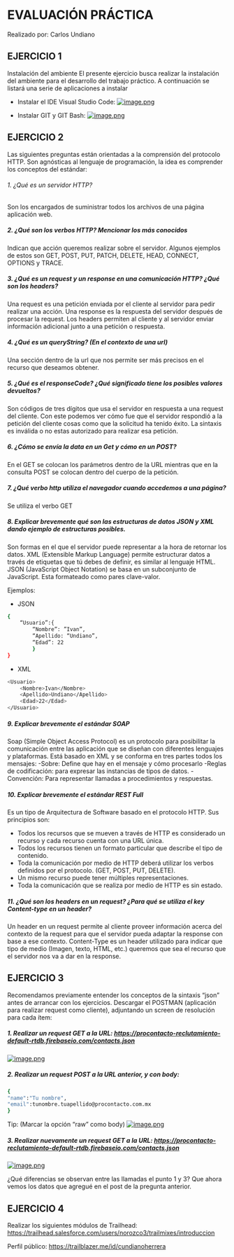 # EVALUACIÓN PRÁCTICA
Realizado por: Carlos Undiano

## EJERCICIO 1
Instalación del ambiente
El presente ejercicio busca realizar la instalación del ambiente para el desarrollo del trabajo práctico. A continuación se listará una serie de aplicaciones a instalar

- Instalar el IDE Visual Studio Code: 
[![image.png](https://i.postimg.cc/gJsFzYjv/image.png)](https://postimg.cc/WFdfScM3)

- Instalar GIT y GIT Bash: 
[![image.png](https://i.postimg.cc/5yzrHbN7/image.png)](https://postimg.cc/BPqpkWFH)


## EJERCICIO 2
Las siguientes preguntas están orientadas a la comprensión del protocolo HTTP. Son agnósticas al lenguaje de programación, la idea es comprender los conceptos del estándar:
###### 1.	¿Qué es un servidor HTTP? 
Son los encargados de  suministrar todos los archivos de una página  aplicación web.

##### 2.	¿Qué son los verbos HTTP? Mencionar los más conocidos
Indican que acción queremos realizar sobre el servidor. Algunos ejemplos de estos son GET, POST, PUT, PATCH, DELETE, HEAD, CONNECT, OPTIONS y TRACE.

##### 3.	¿Qué es un request y un response en una comunicación HTTP? ¿Qué son los headers? 
Una request es una petición enviada por el cliente al servidor para pedir realizar una acción. Una response es la respuesta del servidor después de procesar la request. Los headers permiten al cliente y al servidor enviar información adicional junto a una petición o respuesta.


##### 4.	¿Qué es un queryString? (En el contexto de una url)
Una sección dentro de la url que nos permite ser más precisos en el recurso que deseamos obtener.

##### 5.	¿Qué es el responseCode? ¿Qué significado tiene los posibles valores devueltos?
Son códigos de tres dígitos que usa el servidor en respuesta a una request del cliente. Con este podemos ver cómo fue que el servidor respondió a la petición del cliente cosas como  que la solicitud ha tenido éxito. La sintaxis es inválida o no estas autorizado para realizar esa petición. 

##### 6.	¿Cómo se envía la data en un Get y cómo en un POST? 
En el GET  se colocan los parámetros dentro de la URL mientras que en la consulta POST  se colocan dentro del cuerpo de la petición.

##### 7.	¿Qué verbo http utiliza el navegador cuando accedemos a una página?
Se utiliza el verbo GET

##### 8.	Explicar brevemente qué son las estructuras de datos JSON y XML dando ejemplo de estructuras posibles.
Son formas en el que el servidor puede representar a la hora de retornar los datos. 
XML (Extensible Markup Language) permite estructurar datos a través de etiquetas que tú debes de definir,  es similar al lenguaje HTML.
JSON (JavaScript Object Notation) se basa en un subconjunto de JavaScript. Esta formateado como pares clave-valor.

Ejemplos:
- JSON
```sh
{
	“Usuario”:{
        “Nombre”: ”Ivan”,
		“Apellido: “Undiano”,
		“Edad”: 22
		}	
}
```
- XML
```sh
<Usuario>
	<Nombre>Ivan</Nombre>
	<Apellido>Undiano</Apellido>
	<Edad>22</Edad>
</Usuario>
```


##### 9.	Explicar brevemente el estándar SOAP
Soap (Simple Object Access Protocol) es un protocolo para posibilitar la comunicación entre las aplicación que se diseñan con diferentes lenguajes y plataformas. Está basado en XML y se conforma en tres partes todos los mensajes:
-Sobre: Define que hay en el mensaje y cómo procesarlo
-Reglas de codificación: para expresar las instancias de tipos de datos.
-Convención: Para representar llamadas a procedimientos y respuestas.


##### 10.	Explicar brevemente el estándar REST Full
Es un tipo de Arquitectura de Software basado en el protocolo HTTP. Sus principios son:
* Todos los recursos que se mueven a través de HTTP es considerado un recurso y cada recurso cuenta con una URL única.
* Todos los recursos tienen un formato particular que describe el tipo de contenido.
* Toda la comunicación por medio de HTTP deberá utilizar los verbos definidos por el protocolo. (GET, POST, PUT, DELETE).
* Un mismo recurso puede tener múltiples representaciones.
* Toda la comunicación  que se realiza por medio de HTTP es sin estado. 



##### 11.	¿Qué son los headers en un request? ¿Para qué se utiliza el key Content-type en un header?
Un header en un request permite al cliente proveer información acerca del contexto de la request para que el servidor pueda adaptar la response con base a ese contexto. Content-Type es un header utilizado para indicar que tipo de medio (Imagen, texto, HTML, etc.) queremos que sea el recurso que el servidor nos va a dar en la response.

## EJERCICIO 3
Recomendamos previamente entender los conceptos de la sintaxis “json” antes de arrancar con los ejercicios.
Descargar el POSTMAN (aplicación para realizar request como cliente), adjuntando un screen de resolución para cada ítem:


##### 1.	Realizar un request GET a la URL: https://procontacto-reclutamiento-default-rtdb.firebaseio.com/contacts.json
 [![image.png](https://i.postimg.cc/DyTk65v4/image.png)](https://postimg.cc/c6Xb4R8d)
##### 2.	Realizar un request POST a la URL anterior, y con body:

```sh
{
"name":"Tu nombre",
"email":tunombre.tuapellido@procontacto.com.mx
}
```
Tip: (Marcar la opción “raw” como body)
 [![image.png](https://i.postimg.cc/mDBCV056/image.png)](https://postimg.cc/yJpD8rBF)
 
##### 3.	Realizar nuevamente un request GET a la URL: https://procontacto-reclutamiento-default-rtdb.firebaseio.com/contacts.json
 [![image.png](https://i.postimg.cc/HWSX4v4B/image.png)](https://postimg.cc/F1LYhZ6L)
 
 ¿Qué diferencias se observan entre las llamadas el punto 1 y 3?
Que ahora vemos los datos que agregué en el post de la pregunta anterior.
## EJERCICIO 4

Realizar los siguientes módulos de Trailhead:
https://trailhead.salesforce.com/users/norozco3/trailmixes/introduccion

Perfil público: https://trailblazer.me/id/cundianoherrera

